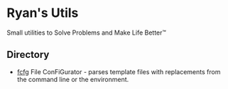 # Ryan's Utils
Small utilities to Solve Problems and Make Life Better™️

## Directory
- [fcfg](cmd/fgfg) File ConFiGurator - parses template files with replacements from the command line or the environment.
